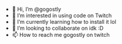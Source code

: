 - 👋 Hi, I’m @gogostly
- 👀 I’m interested in using code on Twitch
- 🌱 I’m currently learning how to install it lol
- 💞️ I’m looking to collaborate on idk :D
- 📫 How to reach me gogostly on twitch

<!---
gogostly/gogostly is a ✨ special ✨ repository because its `README.md` (this file) appears on your GitHub profile.
You can click the Preview link to take a look at your changes.
--->

